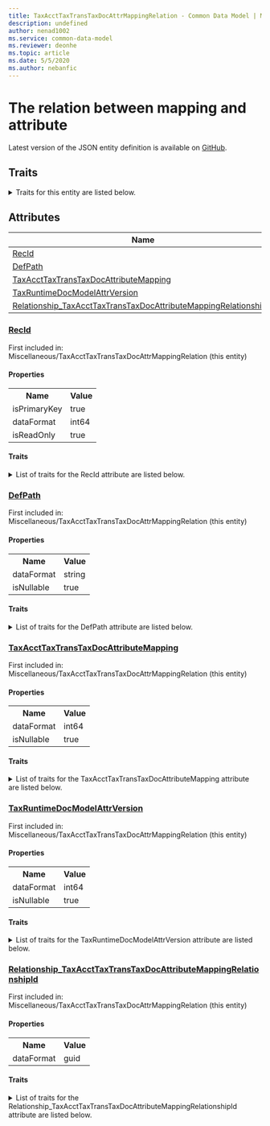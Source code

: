 ```yaml
---
title: TaxAcctTaxTransTaxDocAttrMappingRelation - Common Data Model | Microsoft Docs
description: undefined
author: nenad1002
ms.service: common-data-model
ms.reviewer: deonhe
ms.topic: article
ms.date: 5/5/2020
ms.author: nebanfic
---
```


# The relation between mapping and attribute

  
 Latest version of the JSON entity definition is available on <a href="https://github.com/Microsoft/CDM/tree/master/schemaDocuments/core/operationsCommon/Tables/Finance/Tax/Miscellaneous/TaxAcctTaxTransTaxDocAttrMappingRelation.cdm.json" target="_blank">GitHub</a>.  

## Traits

<details>
<summary>Traits for this entity are listed below.  
</summary>

**is.identifiedBy**  
  names a specifc identity attribute to use with an entity  <table><tr><th>Parameter</th><th>Value</th><th>Data type</th><th>Explanation</th></tr><tr><td>attribute</td><td>[TaxAcctTaxTransTaxDocAttrMappingRelation/(resolvedAttributes)/RecId](#RecId)</td><td>attribute</td><td></td></tr></table>

**is.CDM.entityVersion**  
  <table><tr><th>Parameter</th><th>Value</th><th>Data type</th><th>Explanation</th></tr><tr><td>versionNumber</td><td>"1.0.0"</td><td>string</td><td>semantic version number of the entity</td></tr></table>

**is.application.releaseVersion**  
  <table><tr><th>Parameter</th><th>Value</th><th>Data type</th><th>Explanation</th></tr><tr><td>releaseVersion</td><td>"10.0.13.0"</td><td>string</td><td>semantic version number of the application introducing this entity</td></tr></table>

**is.localized.displayedAs**  
  Holds the list of language specific display text for an object.  <table><tr><th>Parameter</th><th>Value</th><th>Data type</th><th>Explanation</th></tr><tr><td>localizedDisplayText</td><td><table><tr><th>languageTag</th><th>displayText</th></tr><tr><td>en</td><td>The relation between mapping and attribute</td></tr></table></td><td>entity</td><td>a reference to the constant entity holding the list of localized text</td></tr></table>

</details>

## Attributes

|Name|Description|First Included in Instance|
|---|---|---|
|[RecId](#RecId)||<a href="TaxAcctTaxTransTaxDocAttrMappingRelation.md" target="_blank">Miscellaneous/TaxAcctTaxTransTaxDocAttrMappingRelation</a>|
|[DefPath](#DefPath)||<a href="TaxAcctTaxTransTaxDocAttrMappingRelation.md" target="_blank">Miscellaneous/TaxAcctTaxTransTaxDocAttrMappingRelation</a>|
|[TaxAcctTaxTransTaxDocAttributeMapping](#TaxAcctTaxTransTaxDocAttributeMapping)||<a href="TaxAcctTaxTransTaxDocAttrMappingRelation.md" target="_blank">Miscellaneous/TaxAcctTaxTransTaxDocAttrMappingRelation</a>|
|[TaxRuntimeDocModelAttrVersion](#TaxRuntimeDocModelAttrVersion)||<a href="TaxAcctTaxTransTaxDocAttrMappingRelation.md" target="_blank">Miscellaneous/TaxAcctTaxTransTaxDocAttrMappingRelation</a>|
|[Relationship_TaxAcctTaxTransTaxDocAttributeMappingRelationshipId](#Relationship_TaxAcctTaxTransTaxDocAttributeMappingRelationshipId)||<a href="TaxAcctTaxTransTaxDocAttrMappingRelation.md" target="_blank">Miscellaneous/TaxAcctTaxTransTaxDocAttrMappingRelation</a>|

### <a href=#RecId name="RecId">RecId</a>

First included in: Miscellaneous/TaxAcctTaxTransTaxDocAttrMappingRelation (this entity)  

#### Properties

<table><tr><th>Name</th><th>Value</th></tr><tr><td>isPrimaryKey</td><td>true</td></tr><tr><td>dataFormat</td><td>int64</td></tr><tr><td>isReadOnly</td><td>true</td></tr></table>

#### Traits

<details>
<summary>List of traits for the RecId attribute are listed below.</summary>

**is.dataFormat.integer**  
**is.dataFormat.big**  
**is.identifiedBy**  
names a specifc identity attribute to use with an entity  <table><tr><th>Parameter</th><th>Value</th><th>Data type</th><th>Explanation</th></tr><tr><td>attribute</td><td>[TaxAcctTaxTransTaxDocAttrMappingRelation/(resolvedAttributes)/RecId](#RecId)</td><td>attribute</td><td></td></tr></table>

**is.readOnly**  
**is.dataFormat.integer**  
**is.dataFormat.big**  
</details>

### <a href=#DefPath name="DefPath">DefPath</a>

First included in: Miscellaneous/TaxAcctTaxTransTaxDocAttrMappingRelation (this entity)  

#### Properties

<table><tr><th>Name</th><th>Value</th></tr><tr><td>dataFormat</td><td>string</td></tr><tr><td>isNullable</td><td>true</td></tr></table>

#### Traits

<details>
<summary>List of traits for the DefPath attribute are listed below.</summary>

**is.dataFormat.character**  
**is.dataFormat.big**  
**is.dataFormat.array**  
**is.nullable**  
The attribute value may be set to NULL.  

**is.dataFormat.character**  
**is.dataFormat.array**  
</details>

### <a href=#TaxAcctTaxTransTaxDocAttributeMapping name="TaxAcctTaxTransTaxDocAttributeMapping">TaxAcctTaxTransTaxDocAttributeMapping</a>

First included in: Miscellaneous/TaxAcctTaxTransTaxDocAttrMappingRelation (this entity)  

#### Properties

<table><tr><th>Name</th><th>Value</th></tr><tr><td>dataFormat</td><td>int64</td></tr><tr><td>isNullable</td><td>true</td></tr></table>

#### Traits

<details>
<summary>List of traits for the TaxAcctTaxTransTaxDocAttributeMapping attribute are listed below.</summary>

**is.dataFormat.integer**  
**is.dataFormat.big**  
**is.nullable**  
The attribute value may be set to NULL.  

**is.dataFormat.integer**  
**is.dataFormat.big**  
</details>

### <a href=#TaxRuntimeDocModelAttrVersion name="TaxRuntimeDocModelAttrVersion">TaxRuntimeDocModelAttrVersion</a>

First included in: Miscellaneous/TaxAcctTaxTransTaxDocAttrMappingRelation (this entity)  

#### Properties

<table><tr><th>Name</th><th>Value</th></tr><tr><td>dataFormat</td><td>int64</td></tr><tr><td>isNullable</td><td>true</td></tr></table>

#### Traits

<details>
<summary>List of traits for the TaxRuntimeDocModelAttrVersion attribute are listed below.</summary>

**is.dataFormat.integer**  
**is.dataFormat.big**  
**is.nullable**  
The attribute value may be set to NULL.  

**is.dataFormat.integer**  
**is.dataFormat.big**  
</details>

### <a href=#Relationship_TaxAcctTaxTransTaxDocAttributeMappingRelationshipId name="Relationship_TaxAcctTaxTransTaxDocAttributeMappingRelationshipId">Relationship_TaxAcctTaxTransTaxDocAttributeMappingRelationshipId</a>

First included in: Miscellaneous/TaxAcctTaxTransTaxDocAttrMappingRelation (this entity)  

#### Properties

<table><tr><th>Name</th><th>Value</th></tr><tr><td>dataFormat</td><td>guid</td></tr></table>

#### Traits

<details>
<summary>List of traits for the Relationship_TaxAcctTaxTransTaxDocAttributeMappingRelationshipId attribute are listed below.</summary>

**is.dataFormat.character**  
**is.dataFormat.big**  
**is.dataFormat.array**  
**is.dataFormat.guid**  
**means.identity.entityId**  
**is.linkedEntity.identifier**  
Marks the attribute(s) that hold foreign key references to a linked (used as an attribute) entity. This attribute is added to the resolved entity to enumerate the referenced entities.  <table><tr><th>Parameter</th><th>Value</th><th>Data type</th><th>Explanation</th></tr><tr><td>entityReferences</td><td><table><tr><th>entityReference</th><th>attributeReference</th></tr><tr><td><a href="TaxAcctTaxTransTaxDocAttributeMapping.md" target="_blank">/core/operationsCommon/Tables/Finance/Tax/Miscellaneous/TaxAcctTaxTransTaxDocAttributeMapping.cdm.json/TaxAcctTaxTransTaxDocAttributeMapping</a></td><td><a href="TaxAcctTaxTransTaxDocAttributeMapping.md#RecId" target="_blank">RecId</a></td></tr></table></td><td>entity</td><td>a reference to the constant entity holding the list of entity references</td></tr></table>

**is.dataFormat.guid**  
**is.dataFormat.character**  
**is.dataFormat.array**  
</details>

